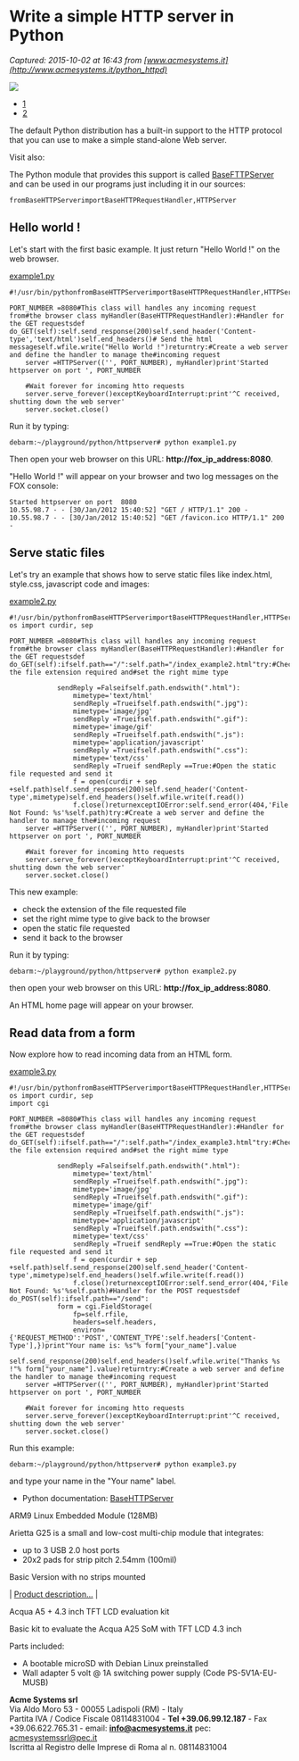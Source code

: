 # Write a simple HTTP server in Python

_Captured: 2015-10-02 at 16:43 from [www.acmesystems.it](http://www.acmesystems.it/python_httpd)_

![](http://www.acmesystems.it/www/pubblicita/arietta_fiat500_tux.jpg)

  * [1](http://www.acmesystems.it/python_httpd)
  * [2](http://www.acmesystems.it/python_httpd)

The default Python distribution has a built-in support to the HTTP protocol that you can use to make a simple stand-alone Web server.

Visit also:

The Python module that provides this support is called [BaseFTTPServer](http://docs.python.org/library/basehttpserver.html) and can be used in our programs just including it in our sources:
    
    
    fromBaseHTTPServerimportBaseHTTPRequestHandler,HTTPServer

## Hello world !

Let's start with the first basic example. It just return "Hello World !" on the web browser.

[example1.py ](https://github.com/tanzilli/playground/blob/master/python/httpserver/example1.py)
    
    
    #!/usr/bin/pythonfromBaseHTTPServerimportBaseHTTPRequestHandler,HTTPServer
    
    PORT_NUMBER =8080#This class will handles any incoming request from#the browser class myHandler(BaseHTTPRequestHandler):#Handler for the GET requestsdef do_GET(self):self.send_response(200)self.send_header('Content-type','text/html')self.end_headers()# Send the html messageself.wfile.write("Hello World !")returntry:#Create a web server and define the handler to manage the#incoming request
    	server =HTTPServer(('', PORT_NUMBER), myHandler)print'Started httpserver on port ', PORT_NUMBER
    	
    	#Wait forever for incoming htto requests
    	server.serve_forever()exceptKeyboardInterrupt:print'^C received, shutting down the web server'
    	server.socket.close()

Run it by typing:
    
    
    debarm:~/playground/python/httpserver# python example1.py
    

Then open your web browser on this URL: **http://fox_ip_address:8080**.

"Hello World !" will appear on your browser and two log messages on the FOX console:
    
    
    Started httpserver on port  8080
    10.55.98.7 - - [30/Jan/2012 15:40:52] "GET / HTTP/1.1" 200 -
    10.55.98.7 - - [30/Jan/2012 15:40:52] "GET /favicon.ico HTTP/1.1" 200 -
    

## Serve static files

Let's try an example that shows how to serve static files like index.html, style.css, javascript code and images:

[example2.py ](https://github.com/tanzilli/playground/blob/master/python/httpserver/example2.py)
    
    
    #!/usr/bin/pythonfromBaseHTTPServerimportBaseHTTPRequestHandler,HTTPServerfrom os import curdir, sep
    
    PORT_NUMBER =8080#This class will handles any incoming request from#the browser class myHandler(BaseHTTPRequestHandler):#Handler for the GET requestsdef do_GET(self):ifself.path=="/":self.path="/index_example2.html"try:#Check the file extension required and#set the right mime type
    
    			sendReply =Falseifself.path.endswith(".html"):
    				mimetype='text/html'
    				sendReply =Trueifself.path.endswith(".jpg"):
    				mimetype='image/jpg'
    				sendReply =Trueifself.path.endswith(".gif"):
    				mimetype='image/gif'
    				sendReply =Trueifself.path.endswith(".js"):
    				mimetype='application/javascript'
    				sendReply =Trueifself.path.endswith(".css"):
    				mimetype='text/css'
    				sendReply =Trueif sendReply ==True:#Open the static file requested and send it
    				f = open(curdir + sep +self.path)self.send_response(200)self.send_header('Content-type',mimetype)self.end_headers()self.wfile.write(f.read())
    				f.close()returnexceptIOError:self.send_error(404,'File Not Found: %s'%self.path)try:#Create a web server and define the handler to manage the#incoming request
    	server =HTTPServer(('', PORT_NUMBER), myHandler)print'Started httpserver on port ', PORT_NUMBER
    	
    	#Wait forever for incoming htto requests
    	server.serve_forever()exceptKeyboardInterrupt:print'^C received, shutting down the web server'
    	server.socket.close()

This new example:

  * check the extension of the file requested file 
  * set the right mime type to give back to the browser
  * open the static file requested
  * send it back to the browser

Run it by typing:
    
    
    debarm:~/playground/python/httpserver# python example2.py
    

then open your web browser on this URL: **http://fox_ip_address:8080**.

An HTML home page will appear on your browser.

## Read data from a form

Now explore how to read incoming data from an HTML form.

[example3.py ](https://github.com/tanzilli/playground/blob/master/python/httpserver/example3.py)
    
    
    #!/usr/bin/pythonfromBaseHTTPServerimportBaseHTTPRequestHandler,HTTPServerfrom os import curdir, sep
    import cgi
    
    PORT_NUMBER =8080#This class will handles any incoming request from#the browser class myHandler(BaseHTTPRequestHandler):#Handler for the GET requestsdef do_GET(self):ifself.path=="/":self.path="/index_example3.html"try:#Check the file extension required and#set the right mime type
    
    			sendReply =Falseifself.path.endswith(".html"):
    				mimetype='text/html'
    				sendReply =Trueifself.path.endswith(".jpg"):
    				mimetype='image/jpg'
    				sendReply =Trueifself.path.endswith(".gif"):
    				mimetype='image/gif'
    				sendReply =Trueifself.path.endswith(".js"):
    				mimetype='application/javascript'
    				sendReply =Trueifself.path.endswith(".css"):
    				mimetype='text/css'
    				sendReply =Trueif sendReply ==True:#Open the static file requested and send it
    				f = open(curdir + sep +self.path)self.send_response(200)self.send_header('Content-type',mimetype)self.end_headers()self.wfile.write(f.read())
    				f.close()returnexceptIOError:self.send_error(404,'File Not Found: %s'%self.path)#Handler for the POST requestsdef do_POST(self):ifself.path=="/send":
    			form = cgi.FieldStorage(
    				fp=self.rfile, 
    				headers=self.headers,
    				environ={'REQUEST_METHOD':'POST','CONTENT_TYPE':self.headers['Content-Type'],})print"Your name is: %s"% form["your_name"].value
    			self.send_response(200)self.end_headers()self.wfile.write("Thanks %s !"% form["your_name"].value)returntry:#Create a web server and define the handler to manage the#incoming request
    	server =HTTPServer(('', PORT_NUMBER), myHandler)print'Started httpserver on port ', PORT_NUMBER
    	
    	#Wait forever for incoming htto requests
    	server.serve_forever()exceptKeyboardInterrupt:print'^C received, shutting down the web server'
    	server.socket.close()

Run this example:
    
    
    debarm:~/playground/python/httpserver# python example3.py
    

and type your name in the "Your name" label.

  * Python documentation: [BaseHTTPServer](http://docs.python.org/library/basehttpserver.html)

  
  
  


ARM9 Linux Embedded Module (128MB) 

Arietta G25 is a small and low-cost multi-chip module that integrates:

  * up to 3 USB 2.0 host ports
  * 20x2 pads for strip pitch 2.54mm (100mil) 

Basic Version with no strips mounted

  
| [Product description...](http://www.acmesystems.it/arietta) |

  
  
  


Acqua A5 + 4.3 inch TFT LCD evaluation kit 

Basic kit to evaluate the Acqua A25 SoM with TFT LCD 4.3 inch

Parts included:

  * A bootable microSD with Debian Linux preinstalled
  * Wall adapter 5 volt @ 1A switching power supply (Code PS-5V1A-EU-MUSB)

**Acme Systems srl**   
Via Aldo Moro 53 - 00055 Ladispoli (RM) - Italy   
Partita IVA / Codice Fiscale 08114831004 - **Tel +39.06.99.12.187** \- Fax +39.06.622.765.31 - email: **info@acmesystems.it** pec: acmesystemssrl@pec.it   
Iscritta al Registro delle Imprese di Roma al n. 08114831004
